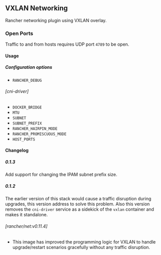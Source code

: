 ## VXLAN Networking

Rancher networking plugin using VXLAN overlay.

### Open Ports

Traffic to and from hosts requires UDP port `4789` to be open.

#### Usage

##### Configuration options
* `RANCHER_DEBUG`

###### [cni-driver]

* `DOCKER_BRIDGE`
* `MTU`
* `SUBNET`
* `SUBNET_PREFIX`
* `RANCHER_HAIRPIN_MODE`
* `RANCHER_PROMISCUOUS_MODE`
* `HOST_PORTS`

#### Changelog

##### 0.1.3

Add support for changing the IPAM subnet prefix size.

##### 0.1.2

The earlier version of this stack would cause a traffic disruption during upgrades, this version address to solve this problem. Also this version removes the `cni-driver` service as a sidekick of the `vxlan` container and makes it standalone.

###### [rancher/net:v0.11.4]
* This image has improved the programming logic for VXLAN to handle upgrade/restart scenarios gracefully without any traffic disruption.

